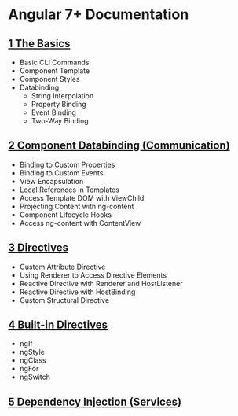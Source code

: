# Angular 7+ Documentation

## [1 The Basics](./01.%20The%20Basics.md)
- Basic CLI Commands
- Component Template
- Component Styles
- Databinding
  - String Interpolation
  - Property Binding
  - Event Binding
  - Two-Way Binding

## [2 Component Databinding (Communication)](./02.%20Component%20Databinding%20(Communication).md)
- Binding to Custom Properties
- Binding to Custom Events
- View Encapsulation
- Local References in Templates
- Access Template DOM with ViewChild
- Projecting Content with ng-content
- Component Lifecycle Hooks
- Access ng-content with ContentView

## [3 Directives](./03.%20Directives.md)
- Custom Attribute Directive
- Using Renderer to Access Directive Elements
- Reactive Directive with Renderer and HostListener
- Reactive Directive with HostBinding
- Custom Structural Directive

## [4 Built-in Directives](./04.%20Built-in%20Directives.md)
- ngIf
- ngStyle
- ngClass
- ngFor
- ngSwitch

## [5 Dependency Injection (Services)](./05.%20Dependency%20Injection%20(Services).md)